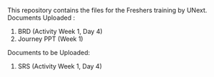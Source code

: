 This repository contains the files for the Freshers training by UNext.
Documents Uploaded :
1. BRD (Activity Week 1, Day 4)
2. Journey PPT (Week 1)

Documents to be Uploaded:
1. SRS (Activity Week 1, Day 4)
